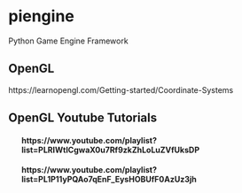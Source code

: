 # piengine
Python Game Engine Framework

<h2>OpenGL</h2>
</h4>https://learnopengl.com/Getting-started/Coordinate-Systems</h3>
<h2>OpenGL Youtube Tutorials</h2>
<ul>
  <h4>https://www.youtube.com/playlist?list=PLRIWtICgwaX0u7Rf9zkZhLoLuZVfUksDP</h4>
  <h4>https://www.youtube.com/playlist?list=PL1P11yPQAo7qEnF_EysHOBUfF0AzUz3jh</h4>
</ul>
